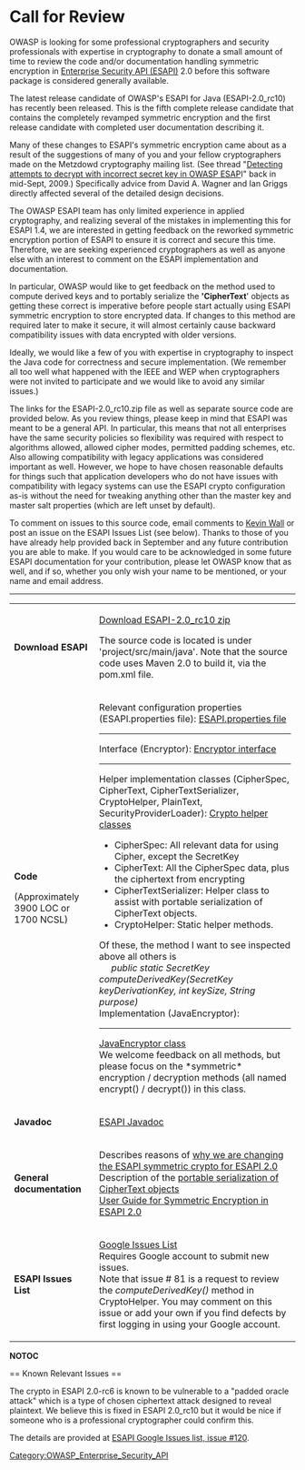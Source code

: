 # Call for Review

OWASP is looking for some professional cryptographers and security
professionals with expertise in cryptography to donate a small amount of
time to review the code and/or documentation handling symmetric
encryption in [Enterprise Security
API (ESAPI)](http://www.owasp.org/index.php/Category:OWASP_Enterprise_Security_API)
2.0 before this software package is considered generally available.

The latest release candidate of OWASP's ESAPI for Java (ESAPI-2.0_rc10)
has recently been released. This is the fifth complete release candidate
that contains the completely revamped symmetric encryption and the first
release candidate with completed user documentation describing it.

Many of these changes to ESAPI's symmetric encryption came about as a
result of the suggestions of many of you and your fellow cryptographers
made on the Metzdowd cryptography mailing list. (See thread "[Detecting
attempts to decrypt with incorrect secret key in OWASP
ESAP](http://www.mail-archive.com/cryptography@metzdowd.com/msg10889.html)I"
back in mid-Sept, 2009.) Specifically advice from David A. Wagner and
Ian Griggs directly affected several of the detailed design decisions.

The OWASP ESAPI team has only limited experience in applied
cryptography, and realizing several of the mistakes in implementing this
for ESAPI 1.4, we are interested in getting feedback on the reworked
symmetric encryption portion of ESAPI to ensure it is correct and secure
this time. Therefore, we are seeking experienced cryptographers as well
as anyone else with an interest to comment on the ESAPI implementation
and documentation.

In particular, OWASP would like to get feedback on the method used to
compute derived keys and to portably serialize the **'CipherText**'
objects as getting these correct is imperative before people start
actually using ESAPI symmetric encryption to store encrypted data. If
changes to this method are required later to make it secure, it will
almost certainly cause backward compatibility issues with data encrypted
with older versions.

Ideally, we would like a few of you with expertise in cryptography to
inspect the Java code for correctness and secure implementation. (We
remember all too well what happened with the IEEE and WEP when
cryptographers were not invited to participate and we would like to
avoid any similar issues.)

The links for the ESAPI-2.0_rc10.zip file as well as separate source
code are provided below. As you review things, please keep in mind that
ESAPI was meant to be a general API. In particular, this means that not
all enterprises have the same security policies so flexibility was
required with respect to algorithms allowed, allowed cipher modes,
permitted padding schemes, etc. Also allowing compatibility with legacy
applications was considered important as well. However, we hope to have
chosen reasonable defaults for things such that application developers
who do not have issues with compatibility with legacy systems can use
the ESAPI crypto configuration as-is without the need for tweaking
anything other than the master key and master salt properties (which are
left unset by default).

To comment on issues to this source code, email comments to [Kevin
Wall](mailto:kevin.w.wall@gmail.com) or post an issue on the ESAPI
Issues List (see below).
Thanks to those of you have already help provided back in September and
any future contribution you are able to make. If you would care to be
acknowledged in some future ESAPI documentation for your contribution,
please let OWASP know that as well, and if so, whether you only wish
your name to be mentioned, or your name and email address.

-----

<table>
<tbody>
<tr class="odd">
<td><p><strong>Download ESAPI</strong><br />
</p></td>
<td><p><a href="http://code.google.com/p/owasp-esapi-java/downloads/detail?name=esapi-2.0_rc10.zip">Download ESAPI-2.0_rc10 zip</a></p>
<p>The source code is located is under 'project/src/main/java'. Note that the source code uses Maven 2.0 to build it, via the pom.xml file.<br />
</p></td>
</tr>
<tr class="even">
<td><p><strong>Code</strong></p>
<p>(Approximately 3900 LOC or 1700 NCSL)</p></td>
<td><p>Relevant configuration properties (ESAPI.properties file): <a href="http://owasp-esapi-java.googlecode.com/svn/trunk/src/main/resources/.esapi/ESAPI.properties">ESAPI.properties file</a></p>
<hr />
<p>Interface (Encryptor): <a href="http://owasp-esapi-java.googlecode.com/svn/trunk/src/main/java/org/owasp/esapi/Encryptor.java">Encryptor interface</a></p>
<hr />
<p>Helper implementation classes (CipherSpec, CipherText, CipherTextSerializer, CryptoHelper, PlainText, SecurityProviderLoader): <a href="http://owasp-esapi-java.googlecode.com/svn/trunk/src/main/java/org/owasp/esapi/crypto/">Crypto helper classes</a><br />
</p>
<ul>
<li>CipherSpec: All relevant data for using Cipher, except the SecretKey</li>
<li>CipherText: All the CipherSpec data, plus the ciphertext from encrypting</li>
<li>CipherTextSerializer: Helper class to assist with portable serialization of CipherText objects.</li>
<li>CryptoHelper: Static helper methods.</li>
</ul>
<p>Of these, the method I want to see inspected above all others is<br />
<em>     public static SecretKey computeDerivedKey(SecretKey keyDerivationKey, int keySize, String purpose)</em><br />
Implementation (JavaEncryptor):</p>
<hr />
<p><a href="http://owasp-esapi-java.googlecode.com/svn/trunk/src/main/java/org/owasp/esapi/reference/crypto/JavaEncryptor.java">JavaEncryptor class</a><br />
We welcome feedback on all methods, but please focus on the *symmetric*<br />
encryption / decryption methods (all named encrypt() / decrypt()) in this class.</p></td>
</tr>
<tr class="odd">
<td><p><strong>Javadoc</strong><br />
</p></td>
<td><p><a href="http://owasp-esapi-java.googlecode.com/svn/trunk_doc/latest/index.html">ESAPI Javadoc</a><br />
</p></td>
</tr>
<tr class="even">
<td><p><strong>General documentation</strong><br />
</p></td>
<td><p>Describes reasons of <a href="http://owasp-esapi-java.googlecode.com/svn/trunk/documentation/esapi4java-core-2.0-readme-crypto-changes.html">why we are changing the ESAPI symmetric crypto for ESAPI 2.0</a><br />
Description of the <a href="http://owasp-esapi-java.googlecode.com/svn/trunk/documentation/esapi4java-core-2.0-ciphertext-serialization.pdf">portable serialization of CipherText objects</a><br />
<a href="http://owasp-esapi-java.googlecode.com/svn/trunk/documentation/esapi4java-core-2.0-symmetric-crypto-user-guide.html">User Guide for Symmetric Encryption in ESAPI 2.0</a><br />
</p></td>
</tr>
<tr class="odd">
<td><p><strong>ESAPI Issues List</strong><br />
</p></td>
<td><p><a href="http://code.google.com/p/owasp-esapi-java/issues/list">Google Issues List</a><br />
Requires Google account to submit new issues.<br />
Note that issue # 81 is a request to review the <em>computeDerivedKey()</em> method in CryptoHelper. You may comment on this issue or add your own if you find defects by first logging in using your Google account.<br />
</p></td>
</tr>
</tbody>
</table>



__NOTOC__



\== Known Relevant Issues
\==

The crypto in ESAPI 2.0-rc6 is known to be vulnerable to a "padded
oracle attack" which is a type of chosen ciphertext attack designed to
reveal plaintext. We believe this is fixed in ESAPI 2.0_rc10 but it
would be nice if someone who is a professional cryptographer could
confirm this.

The details are provided at [ESAPI Google Issues list, issue
\#120](http://code.google.com/p/owasp-esapi-java/issues/detail?id=120).



[Category:OWASP_Enterprise_Security_API](Category:OWASP_Enterprise_Security_API "wikilink")